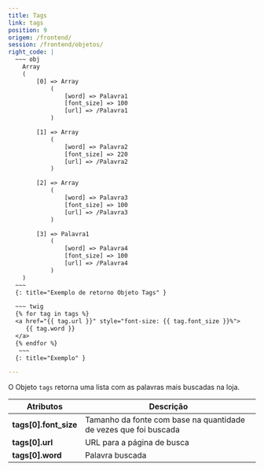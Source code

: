 ```yaml
---
title: Tags
link: tags
position: 9
origem: /frontend/ 
session: /frontend/objetos/
right_code: |
  ~~~ obj
    Array
    (
        [0] => Array
            (
                [word] => Palavra1
                [font_size] => 100
                [url] => /Palavra1
            )

        [1] => Array
            (
                [word] => Palavra2
                [font_size] => 220
                [url] => /Palavra2
            )

        [2] => Array
            (
                [word] => Palavra3
                [font_size] => 100
                [url] => /Palavra3
            )

        [3] => Palavra1
            (
                [word] => Palavra4
                [font_size] => 100
                [url] => /Palavra4
            )
    )
  ~~~
  {: title="Exemplo de retorno Objeto Tags" }

  ~~~ twig
  {% for tag in tags %}
  <a href="{{ tag.url }}" style="font-size: {{ tag.font_size }}%">
     {{ tag.word }}
  </a>
  {% endfor %}
   ~~~
  {: title="Exemplo" }

---
```


O Objeto `tags` retorna uma lista com as palavras mais buscadas na loja.


Atributos | Descrição
------------------- | ------
**tags[0].font_size**	| Tamanho da fonte com base na quantidade de vezes que foi buscada
**tags[0].url** |	URL para a página de busca
**tags[0].word** | Palavra buscada


